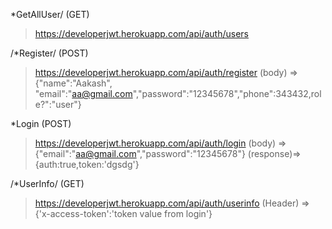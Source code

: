 *GetAllUser/ (GET)
> https://developerjwt.herokuapp.com/api/auth/users

/*Register/ (POST)
> https://developerjwt.herokuapp.com/api/auth/register (body) => {"name":"Aakash", "email":"aa@gmail.com","password":"12345678","phone":343432,role?":"user"}

*Login (POST) 
> https://developerjwt.herokuapp.com/api/auth/login (body) => {"email":"aa@gmail.com","password":"12345678"} (response)=> {auth:true,token:'dgsdg'}

/*UserInfo/ (GET) 
> https://developerjwt.herokuapp.com/api/auth/userinfo (Header) => {'x-access-token':'token value from login'}